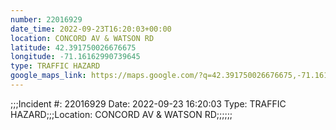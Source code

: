 ```yaml
---
number: 22016929
date_time: 2022-09-23T16:20:03+00:00
location: CONCORD AV & WATSON RD
latitude: 42.391750026676675
longitude: -71.16162990739645
type: TRAFFIC HAZARD
google_maps_link: https://maps.google.com/?q=42.391750026676675,-71.16162990739645
---
```


;;;Incident #: 22016929  Date: 2022-09-23 16:20:03   Type: TRAFFIC HAZARD;;;Location: CONCORD AV & WATSON RD;;;;;;
